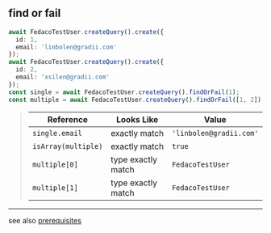 ## find or fail

```typescript
await FedacoTestUser.createQuery().create({
  id: 1,
  email: 'linbolen@gradii.com'
});
await FedacoTestUser.createQuery().create({
  id: 2,
  email: 'xsilen@gradii.com'
});
const single = await FedacoTestUser.createQuery().findOrFail(1);
const multiple = await FedacoTestUser.createQuery().findOrFail([1, 2]);
```


> | Reference | Looks Like | Value |
> | ------ | ----- | ----- |
> | `single.email` | exactly match | `'linbolen@gradii.com'` |
> | `isArray(multiple)` | exactly match | `true` |
> | `multiple[0]` | type exactly match | `FedacoTestUser` |
> | `multiple[1]` | type exactly match | `FedacoTestUser` |


----
see also [prerequisites](./prerequisite.md)
